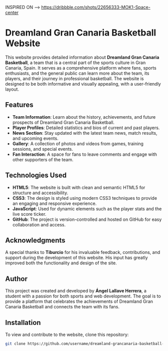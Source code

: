 INSPIRED ON -->  https://dribbble.com/shots/22656333-MOK1-Space-center
# Dreamland Gran Canaria Basketball Website

This website provides detailed information about **Dreamland Gran Canaria Basketball**, a team that is a central part of the sports culture in Gran Canaria, Spain. It serves as a comprehensive platform where fans, sports enthusiasts, and the general public can learn more about the team, its players, and their journey in professional basketball. The website is designed to be both informative and visually appealing, with a user-friendly layout.

## Features

- **Team Information**: Learn about the history, achievements, and future prospects of Dreamland Gran Canaria Basketball.
- **Player Profiles**: Detailed statistics and bios of current and past players.
- **News Section**: Stay updated with the latest team news, match results, and upcoming events.
- **Gallery**: A collection of photos and videos from games, training sessions, and special events.
- **Fan Interaction**: A space for fans to leave comments and engage with other supporters of the team.

## Technologies Used

- **HTML5**: The website is built with clean and semantic HTML5 for structure and accessibility.
- **CSS3**: The design is styled using modern CSS3 techniques to provide an engaging and responsive experience.
- **JavaScript**: Used for dynamic elements such as the player stats and the live score ticker.
- **GitHub**: The project is version-controlled and hosted on GitHub for easy collaboration and access.

## Acknowledgments

A special thanks to **Tiburcio** for his invaluable feedback, contributions, and support during the development of this website. His input has greatly improved both the functionality and design of the site.

## Author

This project was created and developed by **Ángel Lallave Herrera**, a student with a passion for both sports and web development. The goal is to provide a platform that celebrates the achievements of Dreamland Gran Canaria Basketball and connects the team with its fans.

## Installation
To view and contribute to the website, clone this repository:
```bash
git clone https://github.com/username/dreamland-grancanaria-basketball-website.git
